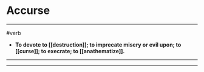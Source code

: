 # Accurse
---
#verb
- **To devote to [[destruction]]; to imprecate misery or evil upon; to [[curse]]; to execrate; to [[anathematize]].**
---
---
